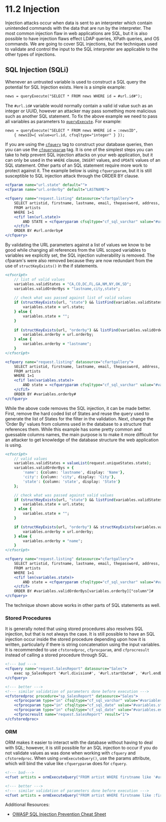 # 11.2 Injection

Injection attacks occur when data is sent to an interpreter which contain unintended commands with the data that are run by the interpreter. The most common injection flaw in web applications are SQL, but it is also possible to have injection flaws effect LDAP queries, XPath queries, and OS commands. We are going to cover SQL injections, but the techniques used to validate and control the input to the SQL interpreter are applicable to the other types of injections.

## SQL Injection (SQLi)

Whenever an untrusted variable is used to construct a SQL query the potential for SQL Injection exists. Here is a simple example:

```cfml
news = queryExecute("SELECT * FROM news WHERE id = #url.id#");
```

The `#url.id#` variable would normally contain a valid id value such as an integer or UUID, however an attacker may pass something more malicious such as another SQL statement. To fix the above example we need to pass all variables as parameters to [`queryExecute`](https://cfdocs.org/queryexecute). For example:

```cfml
news = queryExecute("SELECT * FROM news WHERE id = :newsID",
    { newsID={ value=url.id, cfsqltype="integer" } });
```

If you are using the [`cfquery`](https://cfdocs.org/cfquery) tag to construct your database queries, then you can use the [`cfqueryparam`](https://cfdocs.org/cfqueryparam) tag. It is one of the simplest steps you can take to help prevent SQL injection attacks on your web application, but it can only be used in the `WHERE` clause, `INSERT` values, and `UPDATE` values of an SQL statement. Other parts of an SQL statement require more work to protect against it. The example below is using `cfqueryparam`, but it is still susceptible to SQL injection attack through the ORDER BY clause.

```cfml
<cfparam name="url.state" default="">
<cfparam name="url.orderby" default="LASTNAME">

<cfquery name="request.listing" datasource="cfartgallery">
    SELECT artistid, firstname, lastname, email, thepassword, address, city, state, postalcode, phone, fax
    FROM artists
    WHERE 1=1
    <cfif len(url.state)>
        AND STATE = <cfqueryparam cfsqltype="cf_sql_varchar" value="#url.state#">
    </cfif>
    ORDER BY #url.orderby#
</cfquery>
```

By validating the URL parameters against a list of values we know to be good while changing all references from the URL scoped variables to variables we explicitly set, the SQL injection vulnerability is removed. The cfparam's were also removed because they are now redundant from the use of `structKeyExists()` in the if statements.

```cfml
<cfscript>
    // list of valid values
    variables.validStates = "CA,CO,DC,FL,GA,NM,NY,OK,SD";
    variables.validOrderBys = "lastname,city,state";
    
    // check what was passed against list of valid values
    if (structKeyExists(url, "state") && listFind(variables.validStates, url.state)) {
        variables.state = url.state;
    } else {
        variables.state = "";
    }
    
    if (structKeyExists(url, "orderby") && listFind(variables.validOrderBys, url.orderby)) {
        variables.orderby = url.orderby;
    } else {
        variables.orderby = "lastname";
    }
</cfscript>

<cfquery name="request.listing" datasource="cfartgallery">
    SELECT artistid, firstname, lastname, email, thepassword, address, city, state, postalcode, phone, fax
    FROM artists
    WHERE 1=1
    <cfif len(variables.state)>
        AND state = <cfqueryparam cfsqltype="cf_sql_varchar" value="#variables.state#">
    </cfif>
    ORDER BY #variables.orderby#
</cfquery>
```

While the above code removes the SQL injection, it can be made better. First, remove the hard coded list of States and reuse the query used to generate the list of States for the filter in the validation. Next, change the ‘Order By' values from columns used in the database to a structure that references them. While this example has some pretty common and guessable columns names, the main purpose is to make it more difficult for an attacker to get knowledge of the database structure the web application is using.

```cfml
<cfscript>
    // valid values
    variables.validStates = valueList(request.uniqueStates.state);
    variables.validOrderBys = {
        'name': {column: 'lastname', display: 'Name'},
        'city': {column: 'city', display: 'City'},
        'state': {column: 'state', display: 'State'}
    };

    // check what was passed against valid values
    if (structKeyExists(url, "state") && listFind(variables.validStates, url.state)) {
        variables.state = url.state;
    } else {
        variables.state = "";
    }

    if (structKeyExists(url, "orderby") && structKeyExists(variables.validOrderBys, url.orderby)) {
        variables.orderby = url.orderby;
    } else {
        variables.orderby = "name";
    }
</cfscript>

<cfquery name="request.listing" datasource="cfartgallery">
    SELECT artistid, firstname, lastname, email, thepassword, address, city, state, postalcode, phone, fax
    FROM artists
    WHERE 1=1
    <cfif len(variables.state)>
        AND state = <cfqueryparam cfsqltype="cf_sql_varchar" value="#variables.state#">
    </cfif>
    ORDER BY #variables.validOrderBys[variables.orderby]["column"]#
</cfquery>
```

The technique shown above works in other parts of SQL statements as well.

### Stored Procedures

It is generally noted that using stored procedures also resolves SQL injection, but that is not always the case. It is still possible to have an SQL injection occur inside the stored procedure depending upon how it is written, particularly if there is string concatenation using the input variables. It is recommended to use `cfstoredproc`, `cfprocparam`, and `cfprocresult` instead of calling a stored procedure through SQL.

```cfml
<!--- bad --->
<cfquery name="request.SalesReport" datasource="Sales">
    exec sp_SalesReport '#url.division#', '#url.startDate#', '#url.endDate#'
</cfquery>

<!--- better --->
<!--- similar validation of parameters done before execution --->
<cfstoredproc procedure="sp_SalesReport" datasource="Sales">
    <cfprocparam type="in" cfsqltype="cf_sql_varchar" value="#variables.division#">
    <cfprocparam type="in" cfsqltype="cf_sql_date" value="#variables.startDate#">
    <cfprocparam type="in" cfsqltype="cf_sql_date" value="#variables.endDate#">
    <cfprocresult name="request.SalesReport" result="1">
</cfstoredproc>
```

### ORM

ORM makes it easier to interact with the database without having to deal with SQL; however, it is still possible for an SQL injection to occur if you do not validate values as was done when working with `cfquery` and `cfstoredproc`. When using `ormExecuteQuery()`, use the params attribute, which will bind the value like `cfqueryparam` does for `cfquery`.

```cfml
<!--- bad--->
<cfset artists = ormExecuteQuery("FROM artist WHERE firstname like '#url.firstName#%' ORDER BY lastname")>

<!--- better --->
<!--- similar validation of parameters done before execution --->
<cfset artists = ormExecuteQuery("FROM artist WHERE firstname like :firstname ORDER BY lastname", { firstname: "#variables.firstName#%"})>
```

Additional Resources:

- [OWASP SQL Injection Prevention Cheat Sheet](https://cheatsheetseries.owasp.org/cheatsheets/SQL_Injection_Prevention_Cheat_Sheet.html)
